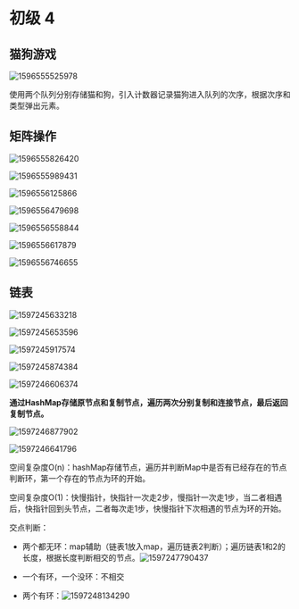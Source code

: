 # 初级 4

## 猫狗游戏

![1596555525978](assets/1596555525978.png)

使用两个队列分别存储猫和狗，引入计数器记录猫狗进入队列的次序，根据次序和类型弹出元素。

## 矩阵操作

![1596555826420](assets/1596555826420.png)

![1596555989431](assets/1596555989431.png)

![1596556125866](assets/1596556125866.png)

![1596556479698](assets/1596556479698.png)

![1596556558844](assets/1596556558844.png)

![1596556617879](assets/1596556617879.png)

![1596556746655](assets/1596556746655.png)

## 链表

![1597245633218](assets/1597245633218.png)

![1597245653596](assets/1597245653596.png)

![1597245917574](assets/1597245917574.png)

![1597245874384](assets/1597245874384.png)

![1597246606374](assets/1597246606374.png)

**通过HashMap存储原节点和复制节点，遍历两次分别复制和连接节点，最后返回复制节点。**

![1597246877902](assets/1597246877902.png)

![1597246641796](assets/1597246641796.png)

空间复杂度O(n)：hashMap存储节点，遍历并判断Map中是否有已经存在的节点判断环，第一个存在的节点为环的开始。

空间复杂度O(1)：快慢指针，快指针一次走2步，慢指针一次走1步，当二者相遇后，快指针回到头节点，二者每次走1步，快慢指针下次相遇的节点为环的开始。

交点判断：

- 两个都无环：map辅助（链表1放入map，遍历链表2判断）；遍历链表1和2的长度，根据长度判断相交的节点。![1597247790437](assets/1597247790437.png)

- 一个有环，一个没环：不相交
- 两个有环：![1597248134290](assets/1597248134290.png)

